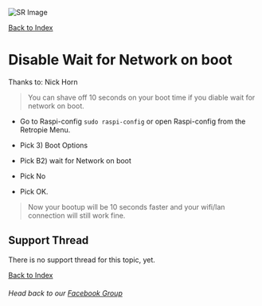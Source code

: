 ![SR Image](https://sinisterspatula.github.io/SuperRetropieGuides/images/SRimage-short.jpg)

[Back to Index](https://sinisterspatula.github.io/SuperRetropieGuides/)

# Disable Wait for Network on boot

Thanks to: Nick Horn

 > You can shave off 10 seconds on your boot time if you diable wait for network on boot.
 
 * Go to Raspi-config
    `sudo raspi-config` or open Raspi-config from the Retropie Menu.
 
 * Pick 3) Boot Options
 
 * Pick B2) wait for Network on boot
 
 * Pick No
 
 * Pick OK.
 
 > Now your bootup will be 10 seconds faster and your wifi/lan connection will still work fine.



## Support Thread
There is no support thread for this topic, yet.

[Back to Index](https://sinisterspatula.github.io/SuperRetropieGuides/)

###### Head back to our [Facebook Group](https://www.facebook.com/groups/SuperRetroPie/)
